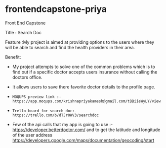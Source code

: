 # frontendcapstone-priya

Front End Capstone

Title : Search Doc

Feature :My project is aimed at providing options to the users where they will be able to search and find the health providers in their area.


Benefit:
* My project attempts to solve one of the common problems which is to find out if a specific doctor accepts users insurance without calling the         doctors office.
* It allows users to save there favorite doctor details to the profile page.

*     MOQUPS preview link :- https://app.moqups.com/krishnapriyakamesh@gmail.com/tBBiieWyLY/view/page/a9bb875c
*     Trello board for search doc:- https://trello.com/b/dTJrOWV3/searchdoc
*  Few of the api calls that my app is going to use :- https://developer.betterdoctor.com/    and  to get the latitude and longitude of the user address  https://developers.google.com/maps/documentation/geocoding/start
